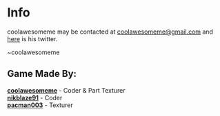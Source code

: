 Info
=============

coolawesomeme may be contacted at coolawesomeme@gmail.com and [here](http://twitter.com/coolawesomeme_) is his twitter.

~coolawesomeme

Game Made By:
-------------

**[coolawesomeme](http://www.minecraftforum.net/user/507767-coolawesomeme/)** - Coder & Part Texturer    
**[nikblaze91](http://www.minecraftforum.net/user/735214-weirdnikblaze91miner/)** - Coder    
**[pacman003](http://www.minecraftforum.net/user/802055-pacman003/)** - Texturer    